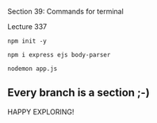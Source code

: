 Section 39: Commands for terminal

Lecture 337

`npm init -y`

`npm i express ejs body-parser`

`nodemon app.js`

## Every branch is a section ;-)


HAPPY EXPLORING!
